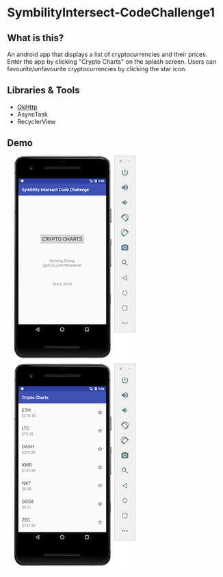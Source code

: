 # SymbilityIntersect-CodeChallenge1

## What is this?

An android app that displays a list of cryptocurrencies and their prices. Enter the app by clicking "Crypto Charts" on the splash screen. Users can favourite/unfavourite cryptocurrencies by clicking the star icon.

## Libraries & Tools

- [OkHttp](http://square.github.io/okhttp/)
- AsyncTask
- RecyclerView

## Demo

![alt text](https://github.com/Nataland/SymbilityIntersect-CodeChallenge1/blob/master/demo/splash.png "splash screen")
![alt text](https://github.com/Nataland/SymbilityIntersect-CodeChallenge1/blob/master/demo/crypto%20charts%20initialized.png "crypto charts - initial")

